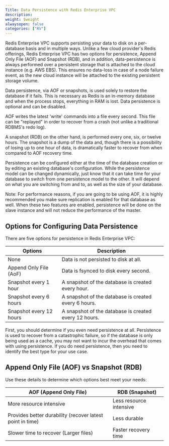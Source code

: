 ```yaml
---
Title: Data Persistence with Redis Enterprise VPC
description: 
weight: $weight
alwaysopen: false
categories: ["RV"]
---
```

Redis Enterprise VPC supports persisting your data to disk on a
per-database basis and in multiple ways. Unlike a few cloud provider's
Redis offerings, Redis Enterprise VPC has two options for persistence,
Append Only File (AOF) and Snapshot (RDB), and in addition,
data-persistence is always performed over a persistent storage that is
attached to the cloud instance (e.g. AWS EBS). This ensures no data-loss
in case of a node failure event, as the new cloud instance will be
attached to the existing persistent storage volume.

Data persistence, via AOF or snapshots, is used solely to restore the
database if it fails. This is necessary as Redis is an in-memory
database and when the process stops, everything in RAM is lost. Data
persistence is optional and can be disabled.

AOF writes the latest 'write' commands into a file every second. This
file can be "replayed" in order to recover from a crash (not unlike a
traditional RDBMS's redo log).

A snapshot (RDB) on the other hand, is performed every one, six, or
twelve hours. The snapshot is a dump of the data and, though there is a
possibility of losing up to one hour of data, is dramatically faster to
recover from when compared to AOF recovery time.

Persistence can be configured either at the time of the database
creation or by editing an existing database's configuration. While the
persistence model can be changed dynamically, just know that it can take
time for your database to switch from one persistence model to the
other. It will depend on what you are switching from and to, as well as
the size of your database.

Note: For performance reasons, if you are going to be using AOF, it is
highly recommended you make sure replication is enabled for that
database as well. When these two features are enabled, persistence will
be done on the slave instance and will not reduce the performance of the
master.

## Options for Configuring Data Persistence

There are five options for persistence in Redis Enterprise VPC:

|  **Options** | **Description** |
|------------|-----------------|
|  None | Data is not persisted to disk at all. |
|  Append Only File (AoF) | Data is fsynced to disk every second. |
|  Snapshot every 1 hour | A snapshot of the database is created every hour. |
|  Snapshot every 6 hours | A snapshot of the database is created every 6 hours. |
|  Snapshot every 12 hours | A snapshot of the database is created every 12 hours. |

First, you should determine if you even need persistence at all.
Persistence is used to recover from a catastrophic failure, so if the
database is only being used as a cache, you may not want to incur the
overhead that comes with using persistence. If you do need persistence,
then you need to identify the best type for your use case.

## Append Only File (AOF) vs Snapshot (RDB)

Use these details to determine which options best meet your needs:

|  **AOF (Append Only File)** | **RDB (Snapshot)** |
|------------|-----------------|
|  More resource intensive | Less resource intensive |
|  Provides better durability (recover latest point in time) | Less durable |
|  Slower time to recover (Larger files) | Faster recovery time |
